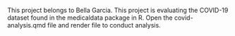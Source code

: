This project belongs to Bella Garcia.
This project is evaluating the COVID-19 dataset found in the medicaldata package in R. Open the covid-analysis.qmd file and render file to conduct analysis.
